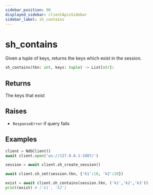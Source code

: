 ```yaml
---
sidebar_position: 90
displayed_sidebar: clientApisSidebar
sidebar_label: sh_contains
---
```


# sh_contains
Given a tuple of keys, returns the keys which exist in the session.

```py
sh_contains(tkn: int, keys: tuple) -> List[str]:
```


## Returns
The keys that exist


## Raises
- `ResponseError` if query fails


## Examples

```py
client = NdbClient()
await client.open('ws://127.0.0.1:1987/')

session = await client.sh_create_session()

await client.sh_set(session.tkn, {'k1':10, 'k2':20})

exist = await client.sh_contains(session.tkn, ('k1','k2','k3'))
print(exist) # ['k1', 'k2']
```
